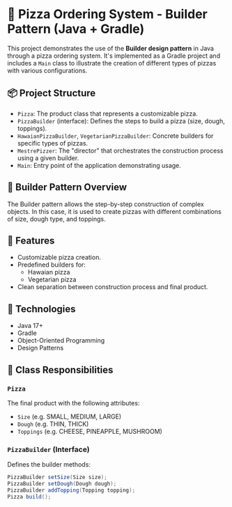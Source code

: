 # 🍕 Pizza Ordering System - Builder Pattern (Java + Gradle)

This project demonstrates the use of the **Builder design pattern** in Java through a pizza ordering system. It's implemented as a Gradle project and includes a `Main` class to illustrate the creation of different types of pizzas with various configurations.

## 📦 Project Structure

- `Pizza`: The product class that represents a customizable pizza.
- `PizzaBuilder` (interface): Defines the steps to build a pizza (size, dough, toppings).
- `HawaianPizzaBuilder`, `VegetarianPizzaBuilder`: Concrete builders for specific types of pizzas.
- `MestrePizzer`: The "director" that orchestrates the construction process using a given builder.
- `Main`: Entry point of the application demonstrating usage.

## 🧱 Builder Pattern Overview

The Builder pattern allows the step-by-step construction of complex objects. In this case, it is used to create pizzas with different combinations of size, dough type, and toppings.

## 🧾 Features

- Customizable pizza creation.
- Predefined builders for:
  - Hawaian pizza
  - Vegetarian pizza
- Clean separation between construction process and final product.

## 🔧 Technologies

- Java 17+
- Gradle
- Object-Oriented Programming
- Design Patterns

## 📂 Class Responsibilities

### `Pizza`
The final product with the following attributes:
- `Size` (e.g. SMALL, MEDIUM, LARGE)
- `Dough` (e.g. THIN, THICK)
- `Toppings` (e.g. CHEESE, PINEAPPLE, MUSHROOM)

### `PizzaBuilder` (Interface)
Defines the builder methods:
```java
PizzaBuilder setSize(Size size);
PizzaBuilder setDough(Dough dough);
PizzaBuilder addTopping(Topping topping);
Pizza build();
